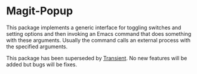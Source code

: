 # Magit-Popup

This package implements a generic interface for toggling switches
and setting options and then invoking an Emacs command that does
something with these arguments.  Usually the command calls an
external process with the specified arguments.

This package has been superseded by [Transient].  No new features
will be added but bugs will be fixes.

[Transient]: https://github.com/magit/transient
